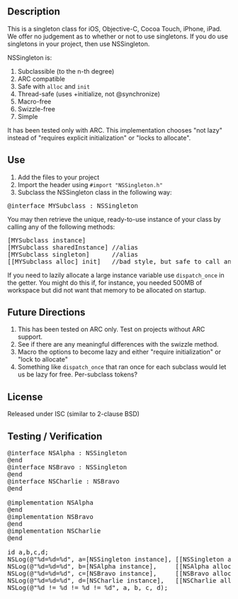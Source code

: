 ## Description

This is a singleton class for iOS, Objective-C, Cocoa Touch, iPhone, iPad. We offer no judgement as to whether or not to use singletons. If you do use singletons in your project, then use NSSingleton.

NSSingleton is:

1. Subclassible (to the n-th degree)
2. ARC compatible
3. Safe with `alloc` and `init`
4. Thread-safe (uses +initialize, not @synchronize)
5. Macro-free
6. Swizzle-free
7. Simple

It has been tested only with ARC. This implementation chooses "not lazy" instead of "requires explicit initialization" or "locks to allocate".

## Use

1.  Add the files to your project
2.  Import the header using  `#import "NSSingleton.h"`
3.  Subclass the NSSingleton class in the following way:

<pre>
@interface MYSubclass : NSSingleton
</pre>

You may then retrieve the unique, ready-to-use instance of your class by calling any of the following methods:

<pre>
[MYSubclass instance]
[MYSubclass sharedInstance] //alias
[MYSubclass singleton]      //alias
[[MYSubclass alloc] init]   //bad style, but safe to call any number of times
</pre>

If you need to lazily allocate a large instance variable use `dispatch_once` in the getter. You might do this if, for instance, you needed 500MB of workspace but did not want that memory to be allocated on startup.

## Future Directions

1. This has been tested on ARC only. Test on projects without ARC support.
2. See if there are any meaningful differences with the swizzle method.
3. Macro the options to become lazy and either "require initialization" or "lock to allocate"
4. Something like `dispatch_once` that ran once for each subclass would let us be lazy for free. Per-subclass tokens?

## License

Released under ISC (similar to 2-clause BSD)

## Testing / Verification

<pre>
@interface NSAlpha : NSSingleton
@end
@interface NSBravo : NSSingleton
@end
@interface NSCharlie : NSBravo
@end

@implementation NSAlpha
@end
@implementation NSBravo
@end
@implementation NSCharlie
@end

id a,b,c,d;
NSLog(@"%d=%d=%d", a=[NSSingleton instance], [[NSSingleton alloc] init], [[NSSingleton alloc] init]);
NSLog(@"%d=%d=%d", b=[NSAlpha instance],     [[NSAlpha alloc] init],     [[NSAlpha alloc] init]);
NSLog(@"%d=%d=%d", c=[NSBravo instance],     [[NSBravo alloc] init],     [[NSBravo alloc] init]);
NSLog(@"%d=%d=%d", d=[NSCharlie instance],   [[NSCharlie alloc] init],   [[NSCharlie alloc] init]);
NSLog(@"%d != %d != %d != %d", a, b, c, d);
</pre>
